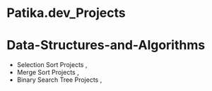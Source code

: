 # Patika.dev_Projects

# Data-Structures-and-Algorithms 
* Selection Sort Projects , 
* Merge Sort Projects , 
* Binary Search Tree Projects , 
